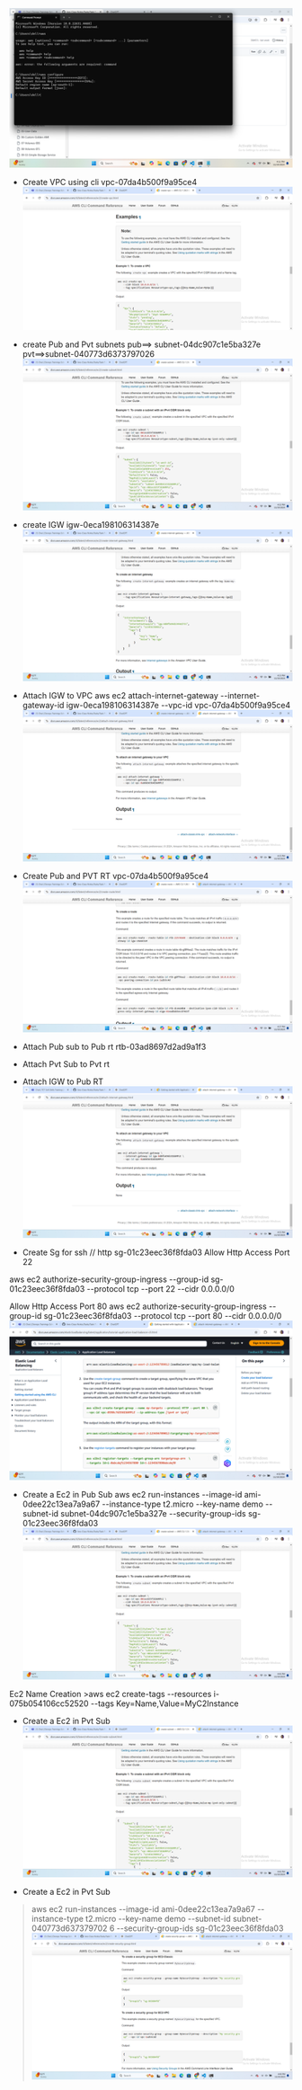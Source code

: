 
![preview](images/cli1.png)
- Create VPC using cli
     vpc-07da4b500f9a95ce4   
![preview](images/Cli2.png)

   
- create Pub and Pvt subnets
      pub==> subnet-04dc907c1e5ba327e
       pvt==>subnet-040773d6373797026
       ![preview](images/cli3.png)
- create IGW
      igw-0eca198106314387e
![preview](images/cli4.png)


- Attach IGW to VPC
    aws ec2 attach-internet-gateway --internet-gateway-id igw-0eca198106314387e --vpc-id vpc-07da4b500f9a95ce4
![preview](images/cli5.png)
- Create Pub and PVT RT
              vpc-07da4b500f9a95ce4
        ![preview](images/cli6.png)
- Attach Pub sub to Pub rt
     rtb-03ad8697d2ad9a1f3

- Attach Pvt Sub to Pvt rt

- Attach IGW to Pub RT
![preview](images/cli8.png)
- Create Sg for ssh // http
sg-01c23eec36f8fda03
Allow Http Access Port 22

aws ec2 authorize-security-group-ingress --group-id sg-01c23eec36f8fda03 --protocol tcp --port 22 --cidr 0.0.0.0/0

Allow Http Access Port 80
 aws ec2 authorize-security-group-ingress --group-id sg-01c23eec36f8fda03 --protocol tcp --port 80 --cidr 0.0.0.0/0
![preview](images/cli7.png)

- Create a Ec2 in Pub Sub
aws ec2 run-instances --image-id ami-0dee22c13ea7a9a67  --instance-type t2.micro --key-name demo --subnet-id subnet-04dc907c1e5ba327e --security-group-ids sg-01c23eec36f8fda03
![preview](images/cli9.png)

Ec2 Name Creation >aws ec2 create-tags --resources i-075b054106cc52520 --tags Key=Name,Value=MyC2Instance 
- Create a Ec2 in Pvt Sub 
![preview](images/cli9.png)

- Create a Ec2 in Pvt Sub 
>aws ec2 run-instances --image-id ami-0dee22c13ea7a9a67  --instance-type t2.micro --key-name demo --subnet-id subnet-040773d637379702
6 --security-group-ids sg-01c23eec36f8fda03
![preview](images/cli10.png)

